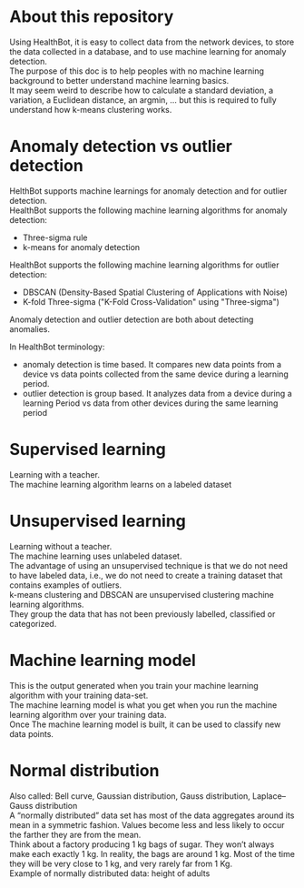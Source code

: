 # About this repository 

Using HealthBot, it is easy to collect data from the network devices, to store the data collected in a database, and to use machine learning for anomaly detection.  
The purpose of this doc is to help peoples with no machine learning background to better understand machine learning basics.  
It may seem weird to describe how to calculate a standard deviation, a variation, a Euclidean distance, an argmin, … but this is required to fully understand how k-means clustering works.  

# Anomaly detection vs outlier detection 

HelthBot supports machine learnings for anomaly detection and for outlier detection.  
HealthBot supports the following machine learning algorithms for anomaly detection:  
- Three-sigma rule  
- k-means for anomaly detection  

HealthBot supports the following machine learning algorithms for outlier detection:  
- DBSCAN (Density-Based Spatial Clustering of Applications with Noise)  
- K-fold Three-sigma ("K-Fold Cross-Validation" using "Three-sigma")  

Anomaly detection and outlier detection are both about detecting anomalies.   

In HealthBot terminology:  
- anomaly detection is time based. It compares new data points from a device vs data points collected from the same device during a learning period.   
- outlier detection is group based. It analyzes data from a device during a learning Period vs data from other devices during the same  learning period  

# Supervised learning

Learning with a teacher.  
The machine learning algorithm learns on a labeled dataset  
 
# Unsupervised learning  

Learning without a teacher.   
The machine learning uses unlabeled dataset.  
The advantage of using an unsupervised technique is that we do not need to have labeled data, i.e., we do not need to create a training dataset that contains examples of outliers.  
k-means clustering and DBSCAN are unsupervised clustering machine learning algorithms.  
They group the data that has not been previously labelled, classified or categorized.  

# Machine learning model  

This is the output generated when you train your machine learning algorithm with your training data-set.  
The machine learning model is what you get when you run the machine learning algorithm over your training data.  
Once The machine learning model is built, it can be used to classify new data points.  

# Normal distribution

Also called: Bell curve, Gaussian distribution, Gauss distribution, Laplace–Gauss distribution  
A “normally distributed” data set has most of the data aggregates around its mean in a symmetric fashion. Values become less and less likely to occur the farther they are from the mean.  
Think about a factory producing 1 kg bags of sugar. They won’t always make each exactly 1 kg. In reality, the bags are around 1 kg. Most of the time they will be very close to 1 kg, and very rarely far from 1 Kg.  
Example of normally distributed data: height of adults  

  
